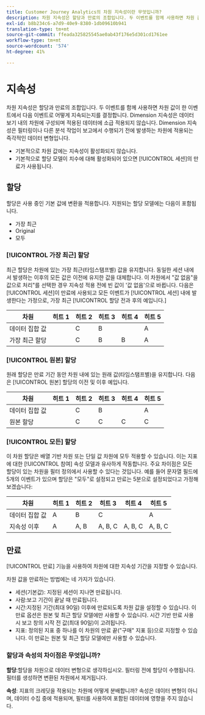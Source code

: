 ```yaml
---
title: Customer Journey Analytics의 차원 지속성이란 무엇입니까?
description: 차원 지속성은 할당과 만료의 조합입니다. 두 이벤트를 함께 사용하면 차원 값이 한 이벤트에서 다음 이벤트로 어떻게 지속되는지를 결정합니다.
exl-id: b8b234c6-a7d9-40e9-8380-1db09610b941
translation-type: tm+mt
source-git-commit: ffeada325825545ae0ab43f176e5d301cd1761ee
workflow-type: tm+mt
source-wordcount: '574'
ht-degree: 41%

---
```


# 지속성

차원 지속성은 할당과 만료의 조합입니다. 두 이벤트를 함께 사용하면 차원 값이 한 이벤트에서 다음 이벤트로 어떻게 지속되는지를 결정합니다. Dimension 지속성은 데이터 보기 내의 차원에 구성되며 적용된 데이터에 소급 적용되지 않습니다. Dimension 지속성은 필터링이나 다른 분석 작업이 보고에서 수행되기 전에 발생하는 차원에 적용되는 즉각적인 데이터 변형입니다.

* 기본적으로 차원 값에는 지속성이 활성화되지 않습니다.
* 기본적으로 할당 모델이 치수에 대해 활성화되어 있으면 [!UICONTROL 세션]의 만료가 사용됩니다.

## 할당

할당은 사용 중인 기본 값에 변환을 적용합니다. 지원되는 할당 모델에는 다음이 포함됩니다.

* 가장 최근
* Original
* 모두

### [!UICONTROL 가장 최근] 할당

최근 할당은 차원에 있는 가장 최근(타임스탬프별) 값을 유지합니다. 동일한 세션 내에서 발생하는 이후의 모든 값은 이전에 유지한 값을 대체합니다. 이 차원에서 &quot;값 없음&quot;을 값으로 처리&quot;를 선택한 경우 지속성 적용 전에 빈 값이 &#39;값 없음&#39;으로 바뀝니다. 다음은 [!UICONTROL 세션]이 만료에 사용되고 모든 이벤트가 [!UICONTROL 세션] 내에 발생한다는 가정으로, 가장 최근 [!UICONTROL 할당 전과 후의 예입니다.]

| 차원 | 히트 1 | 히트 2 | 히트 3 | 히트 4 | 히트 5 |
| --- | --- | --- | --- | --- | --- |
| 데이터 집합 값 |  | C | B |  | A |
| 가장 최근 할당 |  | C | B | B | A |

### [!UICONTROL 원본] 할당

원래 할당은 만료 기간 동안 차원 내에 있는 원래 값(타임스탬프별)을 유지합니다. 다음은 [!UICONTROL 원본] 할당의 이전 및 이후 예입니다.

| 차원 | 히트 1 | 히트 2 | 히트 3 | 히트 4 | 히트 5 |
| --- | --- | --- | --- | --- | --- |
| 데이터 집합 값 |  | C | B |  | A |
| 원본 할당 |  | C | C | C | C |

### [!UICONTROL 모든] 할당

이 차원 할당은 배열 기반 차원 또는 단일 값 차원에 모두 적용할 수 있습니다. 이는 지표에 대한 [!UICONTROL 참여] 속성 모델과 유사하게 작동합니다. 주요 차이점은 모든 할당이 있는 차원을 필터 정의에서 사용할 수 있다는 것입니다. 예를 들어 문자열 필드에 5개의 이벤트가 있으며 할당은 &quot;모두&quot;로 설정되고 만료는 5분으로 설정되었다고 가정해 보겠습니다:

| 차원 | 히트 1 | 히트 2 | 히트 3 | 히트 4 | 히트 5 |
| --- | --- | --- | --- | --- | --- |
| 데이터 집합 값 | A | B | C |  | A |
| 지속성 이후 | A | A, B | A, B, C | A, B, C | A, B, C |

## 만료

[!UICONTROL 만료] 기능을 사용하여 차원에 대한 지속성 기간을 지정할 수 있습니다.

차원 값을 만료하는 방법에는 네 가지가 있습니다.

* 세션(기본값): 지정된 세션이 지나면 만료됩니다.
* 사람:보고 기간이 끝날 때 만료됩니다.
* 시간:지정된 기간(최대 90일) 이후에 만료되도록 차원 값을 설정할 수 있습니다. 이 만료 옵션은 원본 및 최근 할당 모델에만 사용할 수 있습니다. 시간 기반 만료 사용 시 보고 창의 시작 전 값(최대 90일)이 고려됩니다.
* 지표: 정의된 지표 중 하나를 이 차원의 만료 끝(&quot;구매&quot; 지표 등)으로 지정할 수 있습니다. 이 만료는 원본 및 최근 할당 모델에만 사용할 수 있습니다.

### 할당과 속성의 차이점은 무엇입니까?

**할당**:할당을 차원으로 데이터 변형으로 생각하십시오. 필터링 전에 할당이 수행됩니다. 필터를 생성하면 변환된 차원에서 제거됩니다.

**속성**: 지표의 크레딧을 적용되는 차원에 어떻게 분배합니까? 속성은 데이터 변형이 아니며, 데이터 수집 중에 적용되며, 필터를 사용하여 포함된 데이터에 영향을 주지 않습니다.

